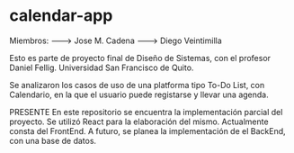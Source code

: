 # calendar-app

Miembros: 
 ---> Jose M. Cadena
 ---> Diego Veintimilla

Esto es parte de proyecto final de Diseño de Sistemas, con el profesor Daniel Fellig. Universidad San Francisco de Quito.

Se analizaron los casos de uso de una platforma tipo To-Do List, con Calendario, en la que el usuario puede registarse y llevar una agenda. 

PRESENTE
En este repositorio se encuentra la implementación parcial del proyecto.
Se utilizó React para la elaboración del mismo. 
Actualmente consta del FrontEnd. 
A futuro, se planea la implementación de el BackEnd, con una base de datos. 


